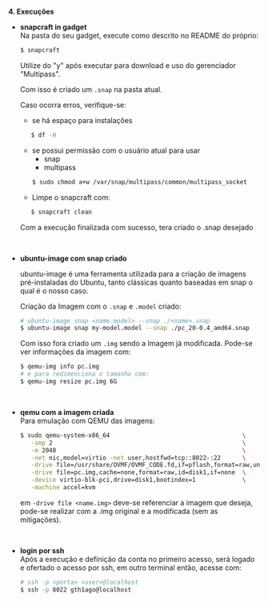 **4. Execuções**
   * **snapcraft in gadget**\
     Na pasta do seu gadget, execute como descrito no README do próprio:
     ~~~bash
     $ snapcraft 
     ~~~ 
     Utilize do "y" após executar para download e uso do gerenciador "Multipass".
     
     Com isso é criado um `.snap` na pasta atual.

     Caso ocorra erros, verifique-se:
      - se há espaço para instalações 
      ~~~bash 
         $ df -H
      ~~~
      - se possui permissão com o usuário atual para usar
        - snap
        - multipass
        ~~~bash
        $ sudo chmod a+w /var/snap/multipass/common/multipass_socket
        ~~~
      - Limpe o snapcraft com:
      ~~~bash
         $ snapcraft clean 
      ~~~ 
      
      Com a execução finalizada com sucesso, tera criado o .snap desejado
<br/>

   * **ubuntu-image com snap criado**
   
      ubuntu-image é uma ferramenta utilizada para a criação de imagens pré-instaladas do Ubuntu, tanto clássicas quanto baseadas em snap o qual é o nosso caso.
   
      Criação da Imagem com o `.snap` e `.model` criado:
      
      ~~~ bash
      # ubuntu-image snap <name.model> --snap ./<name>.snap
      $ ubuntu-image snap my-model.model --snap ./pc_20-0.4_amd64.snap
      ~~~ 
      
      Com isso fora criado um `.img` sendo a Imagem já modificada.
      Pode-se ver informações da imagem com:
      
      ~~~ bash
      $ qemu-img info pc.img
      # e para redimenciona o tamanho com:
      $ qemu-img resize pc.img 6G
      ~~~ 
<br/>

   * **qemu com a imagem criada**\
    Para emulação com QEMU das imagens:
    
      ~~~ bash
      $ sudo qemu-system-x86_64                                     \
         -smp 2                                                     \
         -m 2048                                                    \
         -net nic,model=virtio -net user,hostfwd=tcp::8022-:22      \
         -drive file=/usr/share/OVMF/OVMF_CODE.fd,if=pflash,format=raw,unit=0,readonly=on \
         -drive file=pc.img,cache=none,format=raw,id=disk1,if=none  \
         -device virtio-blk-pci,drive=disk1,bootindex=1             \
         -machine accel=kvm 
      ~~~ 
      
      em `-drive file <name.img>` deve-se referenciar a imagem que deseja, pode-se realizar com a .img original e a modificada (sem as mitigações).
<br/>

   * **login por ssh**\
    Após a execução e definição da conta no primeiro acesso, será logado e ofertado o acesso por ssh, em outro terminal então, acesse com:
   
      ~~~bash
      # ssh -p <porta> <user>@localhost
      $ ssh -p 8022 gth1ago@localhost
      ~~~
  
